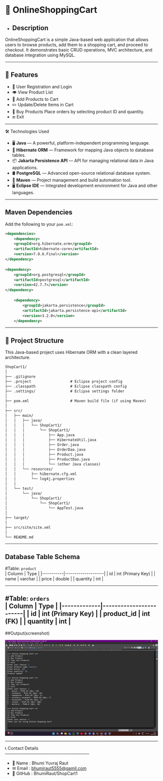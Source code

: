 # 🛒 OnlineShoppingCart

- ##  Description

OnlineShoppingCart is a simple Java-based web application that allows users to browse products, add them to a shopping cart, and proceed to checkout. It demonstrates basic CRUD operations, MVC architecture, and database integration using MySQL.

---
## 🚀 Features

- 🔐  User Registration and Login
- 👁️ View Product List
- 🛒 Add Products to Cart
- ✏️ Update/Delete Items in Cart
- 🧰 Buy Products Place orders by selecting product ID and quantity.
- 🔚 Exit
---
 🛠️ Technologies Used

     
- 🖥️ **Java** — A powerful, platform-independent programming language.  
- 🌿 **Hibernate ORM** — Framework for mapping Java objects to database tables.  
- 📦 **Jakarta Persistence API** — API for managing relational data in Java applications.  
- 🛢️ **PostgreSQL** — Advanced open-source relational database system.  
- 🧰 **Maven** — Project management and build automation tool.  
- 🖥️ **Eclipse IDE** — Integrated development environment for Java and other languages.                  
---
##  Maven Dependencies

Add the following to your `pom.xml`:

```xml
<dependencies>
    <dependency>
    <groupId>org.hibernate.orm</groupId>
    <artifactId>hibernate-core</artifactId>
    <version>7.0.6.Final</version>
</dependency>

<dependency>
    <groupId>org.postgresql</groupId>
    <artifactId>postgresql</artifactId>
    <version>42.7.7</version>
</dependency>

    <dependency>
        <groupId>jakarta.persistence</groupId>
        <artifactId>jakarta.persistence-api</artifactId>
        <version>3.2.0</version>
    </dependency>
```
---
## 📁 Project Structure

This Java-based project uses Hibernate ORM with a clean layered architecture.

```plaintext
ShopCart1/
│
├── .gitignore
├── .project                  # Eclipse project config
├── .classpath                # Eclipse classpath config
├── .settings/                # Eclipse settings folder
│
├── pom.xml                   # Maven build file (if using Maven)
│
├── src/
│   ├── main/
│   │   ├── java/
│   │   │   └── ShopCart1/
│   │   │       └── ShopCart1/
│   │   │           ├── App.java
│   │   │           ├── HibernateUtil.java
│   │   │           ├── Order.java
│   │   │           ├── OrderDao.java
│   │   │           ├── Product.java
│   │   │           ├── ProductDao.java
│   │   │           └── (other Java classes)
│   │   └── resources/
│   │       ├── hibernate.cfg.xml
│   │       └── log4j.properties
│   │
│   └── test/
│       └── java/
│           └── ShopCart1/
│               └── ShopCart1/
│                   └── AppTest.java
│
├── target/                  
│
├── src/site/site.xml         
│
└── README.md                 
```
---


## Database Table Schema

#Table: `product`  
| Column    | Type               |
|-----------|--------------------|
| id        | int (Primary Key)  |
| name      | varchar            |
| price     | double             |
| quantity  | int                |

---

#Table: `orders`  
| Column      | Type                   |
|-------------|------------------------|
| id          | int (Primary Key)      |
| product_id  | int (FK)               |
| quantity    | int                    |
---
##Output(screenshot)

![Screenshot](images/14.png)

----

📞 Contact Details  
────────────────────────────  
- 👤 Name   : Bhumi Yuvraj Raut 
- ✉ Email  : bhumiraut5555@gamil.com 
- 🐙 GitHub : BhumiRaut/ShopCart1

